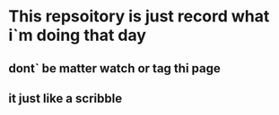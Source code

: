 # This repsoitory is just record what i`m doing that day

## dont` be matter watch or tag thi page

## it just like a scribble